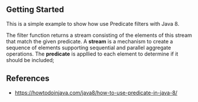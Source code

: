 ## Getting Started

This is a simple example to show how use Predicate filters with Java 8.


The filter function returns a stream consisting of the elements of this stream that match the given predicate.
A **stream** is a mechanism to create a sequence of elements supporting sequential and parallel aggregate operations. 
The **predicate** is appllied to each element to determine if it should be included;


## References 
- https://howtodoinjava.com/java8/how-to-use-predicate-in-java-8/